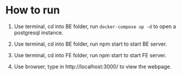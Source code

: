 # How to run
1. Use terminal, cd into BE folder, run `docker-compose up -d` to open a postgresql instance.

2. Use terminal, cd into BE folder, run npm start to start BE server.
3. Use terminal, cd into FE folder, run npm start to start FE server.
4. Use browser, type in http://localhost:3000/ to view the webpage.
